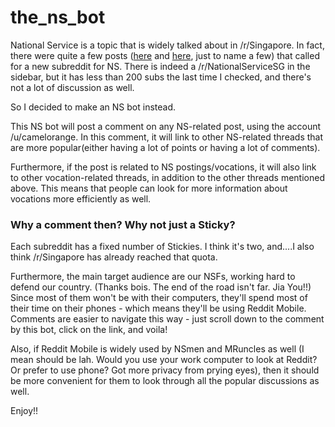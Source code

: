 # the_ns_bot
National Service is a topic that is widely talked about in /r/Singapore. In fact, there were quite a few posts ([here](https://old.reddit.com/r/singapore/comments/2d1cf8/interest_gaging_a_subreddit_dedicated_to_ns/) and [here](https://old.reddit.com/r/singapore/comments/6tupin/is_there_a_subreddit_for_ns/), just to name a few) that called for a new subreddit for NS. There is indeed a /r/NationalServiceSG in the sidebar, but it has less than 200 subs the last time I checked, and there's not a lot of discussion as well. 

So I decided to make an NS bot instead.

This NS bot will post a comment on any NS-related post, using the account /u/camelorange. In this comment, it will link to other NS-related threads that are more popular(either having a lot of points or having a lot of comments). 

Furthermore, if the post is related to NS postings/vocations, it will also link to other vocation-related threads, in addition to the other threads mentioned above. This means that people can look for more information about vocations more efficiently as well.

### Why a comment then? Why not just a Sticky?
Each subreddit has a fixed number of Stickies. I think it's two, and....I also think /r/Singapore has already reached that quota. 

Furthermore, the main target audience are our NSFs, working hard to defend our country. (Thanks bois. The end of the road isn't far. Jia You!!) Since most of them won't be with their computers, they'll spend most of their time on their phones - which means they'll be using Reddit Mobile. Comments are easier to navigate this way - just scroll down to the comment by this bot, click on the link, and voila!

Also, if Reddit Mobile is widely used by NSmen and MRuncles as well (I mean should be lah. Would you use your work computer to look at Reddit? Or prefer to use phone? Got more privacy from prying eyes), then it should be more convenient for them to look through all the popular discussions as well. 

Enjoy!!
